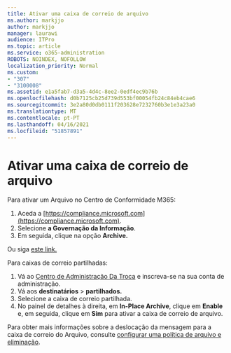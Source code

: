 ```yaml
---
title: Ativar uma caixa de correio de arquivo
ms.author: markjjo
author: markjjo
manager: laurawi
audience: ITPro
ms.topic: article
ms.service: o365-administration
ROBOTS: NOINDEX, NOFOLLOW
localization_priority: Normal
ms.custom:
- "307"
- "3100008"
ms.assetid: e1a5fab7-d3a5-4d4c-8ee2-0edf4ec9b76b
ms.openlocfilehash: d0b7125cb25d739d553bf00054fb24c84eb4cae6
ms.sourcegitcommit: 3e2a80d0db0111f203628e7232760b3e1e3a23a0
ms.translationtype: MT
ms.contentlocale: pt-PT
ms.lasthandoff: 04/16/2021
ms.locfileid: "51857891"
---
```

# <a name="enable-an-archive-mailbox"></a>Ativar uma caixa de correio de arquivo

Para ativar um Arquivo no Centro de Conformidade M365:

1. Aceda a [https://compliance.microsoft.com](https://compliance.microsoft.com).
2. Selecione **a Governação da Informação**.
3. Em seguida, clique na opção **Archive.**

Ou siga [este link.](https://sip.compliance.microsoft.com/informationgovernance?viewid=archive)  

Para caixas de correio partilhadas:

1. Vá ao [Centro de Administração Da Troca](https://outlook.office365.com/ecp) e inscreva-se na sua conta de administração.
2. Vá aos **destinatários**  >  **partilhados.**
3. Selecione a caixa de correio partilhada.
4. No painel de detalhes à direita, em **In-Place Archive**, clique em **Enable** e, em seguida, clique em **Sim** para ativar a caixa de correio de arquivo.

Para obter mais informações sobre a deslocação da mensagem para a caixa de correio do Arquivo, consulte [configurar uma política de arquivo e eliminação](https://docs.microsoft.com//office365/securitycompliance/set-up-an-archive-and-deletion-policy-for-mailboxes).

